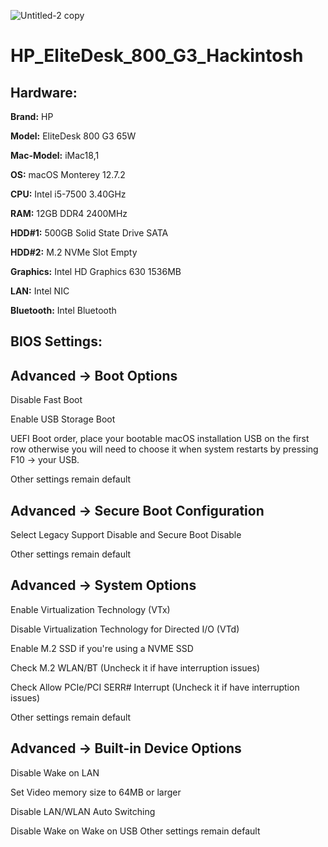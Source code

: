 ![Untitled-2 copy](https://github.com/MrrZed0/HP_EliteDesk_800_G3_Hackintosh/assets/154046655/c5b0bd10-b4c1-43ff-a76f-78f6a73b26a3)

# HP_EliteDesk_800_G3_Hackintosh

## Hardware:

**Brand:** HP

**Model:** EliteDesk 800 G3 65W

**Mac-Model:** iMac18,1

**OS:** macOS Monterey 12.7.2

**CPU:** Intel i5-7500 3.40GHz

**RAM:** 12GB DDR4 2400MHz

**HDD#1:** 500GB Solid State Drive SATA

**HDD#2:** M.2 NVMe Slot Empty

**Graphics:** Intel HD Graphics 630 1536MB

**LAN:** Intel NIC

**Bluetooth:** Intel Bluetooth

## BIOS Settings:

## **Advanced → Boot Options**

Disable Fast Boot

Enable USB Storage Boot

UEFI Boot order, place your bootable macOS installation USB on the first row otherwise you will need to choose it when system restarts by pressing F10 → your USB.

Other settings remain default

## **Advanced → Secure Boot Configuration**

Select Legacy Support Disable and Secure Boot Disable

Other settings remain default

## **Advanced → System Options**

Enable Virtualization Technology (VTx)

Disable Virtualization Technology for Directed I/O (VTd)

Enable M.2 SSD if you're using a NVME SSD

Check M.2 WLAN/BT (Uncheck it if have interruption issues)

Check Allow PCIe/PCI SERR# Interrupt (Uncheck it if have interruption issues)

Other settings remain default

## **Advanced → Built-in Device Options**

Disable Wake on LAN

Set Video memory size to 64MB or larger

Disable LAN/WLAN Auto Switching

Disable Wake on Wake on USB
Other settings remain default
